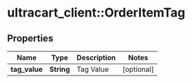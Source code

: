 # ultracart_client::OrderItemTag

## Properties
Name | Type | Description | Notes
------------ | ------------- | ------------- | -------------
**tag_value** | **String** | Tag Value | [optional] 


